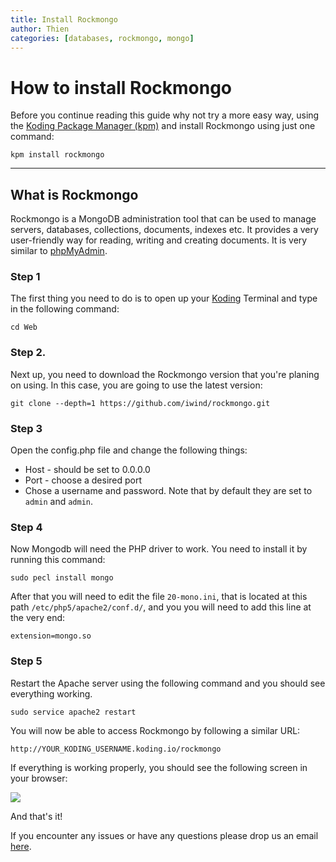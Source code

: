 ```yaml
---
title: Install Rockmongo
author: Thien
categories: [databases, rockmongo, mongo]
---
```


# How to install Rockmongo

Before you continue reading this guide why not try a more easy way, using the [Koding Package Manager (kpm)](http://learn.koding.com/guides/getting-started-kpm/) and install Rockmongo using just one command:

```
kpm install rockmongo
```

***

## What is Rockmongo

Rockmongo is a MongoDB administration tool that can be used to manage servers, databases, collections, documents, indexes etc. It provides a very user-friendly way for reading, writing and creating documents. It is very similar to [phpMyAdmin](http://learn.koding.com/guides/install-phpmyadmin/).

### Step 1

The first thing you need to do is to open up your [Koding](https://koding.com/IDE) Terminal and type in the following command:

```
cd Web
```

### Step 2.
Next up, you need to download the Rockmongo version that you're planing on using. In this case, you are going to use the latest version:

```
git clone --depth=1 https://github.com/iwind/rockmongo.git
```

### Step 3

Open the config.php file and change the following things:

* Host - should be set to 0.0.0.0
* Port - choose a desired port
* Chose a username and password. Note that by default they are set to `admin` and `admin`.

### Step 4

Now Mongodb will need the PHP driver to work. You need to install it by running this command:

```
sudo pecl install mongo

```

After that you will need to edit the file `20-mono.ini`, that is located at this path `/etc/php5/apache2/conf.d/`, and you you will need to add this line at the very end:

```
extension=mongo.so
```

### Step 5

Restart the Apache server using the following command and you should see everything working.

```
sudo service apache2 restart
```

You will now be able to access Rockmongo by following a similar URL:

```
http://YOUR_KODING_USERNAME.koding.io/rockmongo
```

If everything is working properly, you should see the following screen in your browser:

![](rockmongo.png)

And that's it!

If you encounter any issues or have any questions please drop us an email [here](mailto:support@koding.com).
